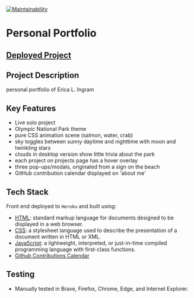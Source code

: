 [![Maintainability](https://api.codeclimate.com/v1/badges/59600252b236458e449a/maintainability)](https://codeclimate.com/github/evoingram/portfolio/maintainability)

# Personal Portfolio

## [Deployed Project](http://www.ericaingram.com)

## Project Description

personal portfolio of Erica L. Ingram

## Key Features

- Live solo project
- Olympic National Park theme
- pure CSS animation scene (salmon, water, crab)
- sky toggles between sunny daytime and nighttime with moon and twinkling stars
- clouds in desktop version show little trivia about the park
- each project on projects page has a hover overlay
- three pop-ups/modals, originated from a sign on the beach
- GitHub contribution calendar displayed on 'about me'

## Tech Stack

Front end deployed to `Heroku` and built using:

- [HTML](https://en.wikipedia.org/wiki/HTML): standard markup language for documents designed to be displayed in a web browser.
- [CSS](https://developer.mozilla.org/en-US/docs/Web/CSS):  a stylesheet language used to describe the presentation of a document written in HTML or XML.
- [JavaScript](https://developer.mozilla.org/en-US/docs/Web/javascript):  a lightweight, interpreted, or just-in-time compiled programming language with first-class functions.
- [Github Contributions Calendar](https://github.com/Bloggify/github-calendar)

## Testing

- Manually tested in Brave, Firefox, Chrome, Edge, and Internet Explorer.
